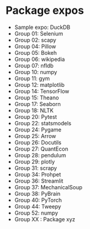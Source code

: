 # Package expos

- Sample expo: DuckDB
- Group 01: Selenium
- Group 02: scapy
- Group 04: Pillow
- Group 05: Bokeh
- Group 06: wikipedia
- Group 07: nfldb
- Group 10: numpy
- Group 11: gym
- Group 12: matplotlib
- Group 14: TensorFlow
- Group 15: Theano
- Group 17: Seaborn
- Group 18: NLTK
- Group 20: Pytest
- Group 22: statsmodels
- Group 24: Pygame
- Group 25: Arrow
- Group 26: Docutils
- Group 27: QuantEcon
- Group 28: pendulum
- Group 29: plotly
- Group 31: scrapy
- Group 34: Prohpet
- Group 36: Streamlit
- Group 37: MechanicalSoup
- Group 38: PyBrain
- Group 40: PyTorch
- Group 44: Tweepy
- Group 52: numpy
- Group XX : Package xyz
